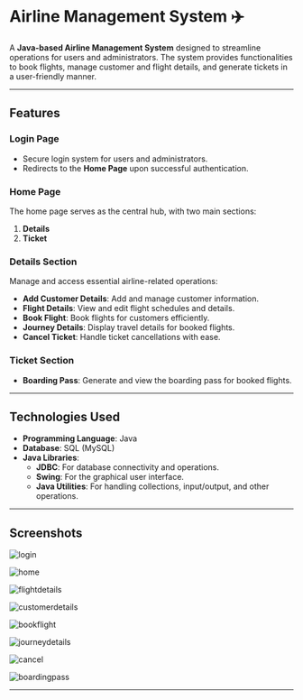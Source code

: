 # Airline Management System ✈️

A **Java-based Airline Management System** designed to streamline operations for users and administrators. The system provides functionalities to book flights, manage customer and flight details, and generate tickets in a user-friendly manner.

---

## Features

### Login Page
- Secure login system for users and administrators.
- Redirects to the **Home Page** upon successful authentication.

### Home Page
The home page serves as the central hub, with two main sections:
1. **Details**
2. **Ticket**

### Details Section
Manage and access essential airline-related operations:
- **Add Customer Details**: Add and manage customer information.
- **Flight Details**: View and edit flight schedules and details.
- **Book Flight**: Book flights for customers efficiently.
- **Journey Details**: Display travel details for booked flights.
- **Cancel Ticket**: Handle ticket cancellations with ease.

### Ticket Section
- **Boarding Pass**: Generate and view the boarding pass for booked flights.

---

## Technologies Used

- **Programming Language**: Java
- **Database**: SQL (MySQL)
- **Java Libraries**:
  - **JDBC**: For database connectivity and operations.
  - **Swing**: For the graphical user interface.
  - **Java Utilities**: For handling collections, input/output, and other operations.

---


## Screenshots


![login](https://github.com/user-attachments/assets/155679cc-18dd-4d0e-97a9-2ebdf20d3fd2)



![home](https://github.com/user-attachments/assets/bcf4c09c-c598-42f9-9096-2475e59d5ab0)



![flightdetails](https://github.com/user-attachments/assets/aa96d116-edb5-45ad-aaa6-77132874dbfa)

![customerdetails](https://github.com/user-attachments/assets/3338183f-bf29-41ee-a33d-39042b2425d7)

![bookflight](https://github.com/user-attachments/assets/0a835a10-9694-44ea-b73f-f28ba3c52edd)

![journeydetails](https://github.com/user-attachments/assets/a276df9a-407e-415b-beed-83ee404be2fa)

![cancel](https://github.com/user-attachments/assets/3358b62d-19dc-4a41-8fb4-71410345e87d)

![boardingpass](https://github.com/user-attachments/assets/a71d3fd3-c953-4fc5-8368-f594e5ee09f7)




---

